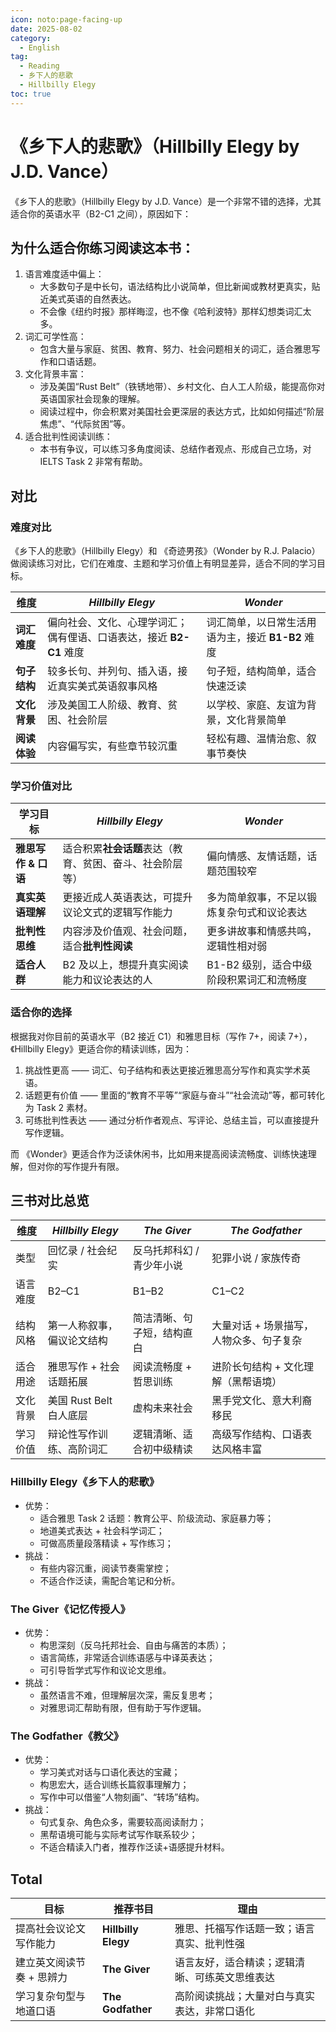 ```yaml
---
icon: noto:page-facing-up
date: 2025-08-02
category:
  - English
tag:
  - Reading
  - 乡下人的悲歌
  - Hillbilly Elegy
toc: true
---
```


# 《乡下人的悲歌》（Hillbilly Elegy by J.D. Vance）

《乡下人的悲歌》（Hillbilly Elegy by J.D. Vance）是一个非常不错的选择，尤其适合你的英语水平（B2-C1 之间），原因如下：

## 为什么适合你练习阅读这本书：

1. 语言难度适中偏上：
   - 大多数句子是中长句，语法结构比小说简单，但比新闻或教材更真实，贴近美式英语的自然表达。
   - 不会像《纽约时报》那样晦涩，也不像《哈利波特》那样幻想类词汇太多。
2. 词汇可学性高：
   - 包含大量与家庭、贫困、教育、努力、社会问题相关的词汇，适合雅思写作和口语话题。
3. 文化背景丰富：
   - 涉及美国“Rust Belt”（铁锈地带）、乡村文化、白人工人阶级，能提高你对英语国家社会现象的理解。
   - 阅读过程中，你会积累对美国社会更深层的表达方式，比如如何描述“阶层焦虑”、“代际贫困”等。
4. 适合批判性阅读训练：
   - 本书有争议，可以练习多角度阅读、总结作者观点、形成自己立场，对 IELTS Task 2 非常有帮助。

## 对比

### 难度对比

《乡下人的悲歌》（Hillbilly Elegy）和 《奇迹男孩》（Wonder by R.J. Palacio） 做阅读练习对比，它们在难度、主题和学习价值上有明显差异，适合不同的学习目标。

| 维度         | _Hillbilly Elegy_                                                   | _Wonder_                                          |
| ------------ | ------------------------------------------------------------------- | ------------------------------------------------- |
| **词汇难度** | 偏向社会、文化、心理学词汇；偶有俚语、口语表达，接近 **B2-C1** 难度 | 词汇简单，以日常生活用语为主，接近 **B1-B2** 难度 |
| **句子结构** | 较多长句、并列句、插入语，接近真实美式英语叙事风格                  | 句子短，结构简单，适合快速泛读                    |
| **文化背景** | 涉及美国工人阶级、教育、贫困、社会阶层                              | 以学校、家庭、友谊为背景，文化背景简单            |
| **阅读体验** | 内容偏写实，有些章节较沉重                                          | 轻松有趣、温情治愈、叙事节奏快                    |

### 学习价值对比

| 学习目标            | _Hillbilly Elegy_                                        | _Wonder_                                   |
| ------------------- | -------------------------------------------------------- | ------------------------------------------ |
| **雅思写作 & 口语** | 适合积累**社会话题**表达（教育、贫困、奋斗、社会阶层等） | 偏向情感、友情话题，话题范围较窄           |
| **真实英语理解**    | 更接近成人英语表达，可提升议论文式的逻辑写作能力         | 多为简单叙事，不足以锻炼复杂句式和议论表达 |
| **批判性思维**      | 内容涉及价值观、社会问题，适合**批判性阅读**             | 更多讲故事和情感共鸣，逻辑性相对弱         |
| **适合人群**        | B2 及以上，想提升真实阅读能力和议论表达的人              | B1-B2 级别，适合中级阶段积累词汇和流畅度   |

### 适合你的选择

根据我对你目前的英语水平（B2 接近 C1）和雅思目标（写作 7+，阅读 7+），《Hillbilly Elegy》更适合你的精读训练，因为：

1. 挑战性更高 —— 词汇、句子结构和表达更接近雅思高分写作和真实学术英语。
2. 话题更有价值 —— 里面的“教育不平等”“家庭与奋斗”“社会流动”等，都可转化为 Task 2 素材。
3. 可练批判性表达 —— 通过分析作者观点、写评论、总结主旨，可以直接提升写作逻辑。

而 《Wonder》更适合作为泛读休闲书，比如用来提高阅读流畅度、训练快速理解，但对你的写作提升有限。

## 三书对比总览

| 维度     | _Hillbilly Elegy_          | _The Giver_                | _The Godfather_                         |
| -------- | -------------------------- | -------------------------- | --------------------------------------- |
| 类型     | 回忆录 / 社会纪实          | 反乌托邦科幻 / 青少年小说  | 犯罪小说 / 家族传奇                     |
| 语言难度 | B2–C1                      | B1–B2                      | C1–C2                                   |
| 结构风格 | 第一人称叙事，偏议论文结构 | 简洁清晰、句子短，结构直白 | 大量对话 + 场景描写，人物众多、句子复杂 |
| 适合用途 | 雅思写作 + 社会话题拓展    | 阅读流畅度 + 哲思训练      | 进阶长句结构 + 文化理解（黑帮语境）     |
| 文化背景 | 美国 Rust Belt 白人底层    | 虚构未来社会               | 黑手党文化、意大利裔移民                |
| 学习价值 | 辩论性写作训练、高阶词汇   | 逻辑清晰、适合初中级精读   | 高级写作结构、口语表达风格丰富          |

### Hillbilly Elegy《乡下人的悲歌》

- 优势：
  - 适合雅思 Task 2 话题：教育公平、阶级流动、家庭暴力等；
  - 地道美式表达 + 社会科学词汇；
  - 可做高质量段落精读 + 写作练习；
- 挑战：
  - 有些内容沉重，阅读节奏需掌控；
  - 不适合作泛读，需配合笔记和分析。

### The Giver《记忆传授人》

- 优势：
  - 构思深刻（反乌托邦社会、自由与痛苦的本质）；
  - 语言简练，非常适合训练语感与中译英表达；
  - 可引导哲学式写作和议论文思维。
- 挑战：
  - 虽然语言不难，但理解层次深，需反复思考；
  - 对雅思词汇帮助有限，但有助于写作逻辑。

### The Godfather《教父》

- 优势：
  - 学习美式对话与口语化表达的宝藏；
  - 构思宏大，适合训练长篇叙事理解力；
  - 写作中可以借鉴“人物刻画”、“转场”结构。
- 挑战：
  - 句式复杂、角色众多，需要较高阅读耐力；
  - 黑帮语境可能与实际考试写作联系较少；
  - 不适合精读入门者，推荐作泛读+语感提升材料。

## Total

| 目标                      | 推荐书目            | 理由                                           |
| ------------------------- | ------------------- | ---------------------------------------------- |
| 提高社会议论文写作能力    | **Hillbilly Elegy** | 雅思、托福写作话题一致；语言真实、批判性强     |
| 建立英文阅读节奏 + 思辨力 | **The Giver**       | 语言友好，适合精读；逻辑清晰、可练英文思维表达 |
| 学习复杂句型与地道口语    | **The Godfather**   | 高阶阅读挑战；大量对白与真实表达，非常口语化   |
